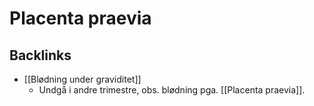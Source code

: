 # Placenta praevia
## Backlinks
* [[Blødning under graviditet]]
	* Undgå i andre trimestre, obs. blødning pga. [[Placenta praevia]].

<!-- #anki/tag/med/Gynecology #anki/deck/Medicine -->

<!-- {BearID:F6FDF936-DF55-4BC6-8688-3ECCF60955DC-97624-0000AD88C853473A} -->
